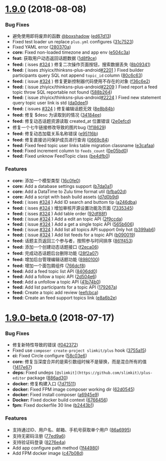 <a name="1.9.0"></a>
# [1.9.0](https://github.com/slimkit/plus/compare/v1.8.2...v1.9.0) (2018-08-08)


### Bug Fixes

* 避免使用即将废弃的函数 [@boxshadow](https://github.com/boxshadow) ([ed67d13](https://github.com/slimkit/plus/commit/ed67d13))
* Fixed test loader un replace `plus.yml` configures ([31c7523](https://github.com/slimkit/plus/commit/31c7523))
* Fixed YAML error ([280370a](https://github.com/slimkit/plus/commit/280370a))
* **core:** Fixed non-loaded timezone and app env ([e504c3a](https://github.com/slimkit/plus/commit/e504c3a))
* **feat:** 获取用户动态返回话题数据 ([1d8f9ce](https://github.com/slimkit/plus/commit/1d8f9ce))
* **feed:** ( isses [#324](https://github.com/slimkit/plus/issues/324) ) 修复二次操作页面按钮，搜索数据丢失 ([8b09341](https://github.com/slimkit/plus/commit/8b09341))
* **feed:** ( isses zhiyicx/thinksns-plus-android[#2201](https://github.com/slimkit/plus/issues/2201) ) Fixed builder participants query SQL not append `topic_id` column ([80c6c63](https://github.com/slimkit/plus/commit/80c6c63))
* **feed:** ( issue [#324](https://github.com/slimkit/plus/issues/324) ) 修复更新控制器代码使用不存在的对象 ([f36c6e2](https://github.com/slimkit/plus/commit/f36c6e2))
* **feed:** ( issue zhiyicx/thinksns-plus-android[#2209](https://github.com/slimkit/plus/issues/2209) ) Fixed report a feed topic throw SQL reportable not found ([588b264](https://github.com/slimkit/plus/commit/588b264))
* **feed:** ( issue zhiyicx/thinksns-plus-android[#2224](https://github.com/slimkit/plus/issues/2224) ) Fixed new statement query topic user link is std ([da0dee1](https://github.com/slimkit/plus/commit/da0dee1))
* **feed:** ( issues [#324](https://github.com/slimkit/plus/issues/324)  ) 修复编辑话题无效 ([8e8b84b](https://github.com/slimkit/plus/commit/8e8b84b))
* **feed:** 修复 $desc 为读取到的情况 ([34184ee](https://github.com/slimkit/plus/commit/34184ee))
* **feed:** 修复动态话题资源读取 created_at 位置错误 ([2e0efcd](https://github.com/slimkit/plus/commit/2e0efcd))
* 修复一个七牛链接修改导致的图片bug ([1f18629](https://github.com/slimkit/plus/commit/1f18629))
* **feed:** 修复动态加载关系名称错误 ([e95116b](https://github.com/slimkit/plus/commit/e95116b))
* **feed:** 修复直接访问保护成员进行查询 ([0669c84](https://github.com/slimkit/plus/commit/0669c84))
* **feed:** Fixed feed topic user links table migration classname ([e3cafaa](https://github.com/slimkit/plus/commit/e3cafaa))
* **feed:** Fixed increment column to `feeds_count` ([0e05bd0](https://github.com/slimkit/plus/commit/0e05bd0))
* **feed:** Fixed unknow FeedTopic class ([be4dfb0](https://github.com/slimkit/plus/commit/be4dfb0))


### Features

* **core:** 添加一个模型类型 ([16c0fe0](https://github.com/slimkit/plus/commit/16c0fe0))
* **core:** Add a database settings support ([b7da0a1](https://github.com/slimkit/plus/commit/b7da0a1))
* **core:** Add a DataTime to Zulu time format util ([bfba02d](https://github.com/slimkit/plus/commit/bfba02d))
* **core:** Add a script with bash build assets ([d7d0b9d](https://github.com/slimkit/plus/commit/d7d0b9d))
* **feed:** ( isses [#324](https://github.com/slimkit/plus/issues/324)  ) Add ID search and buttom tip ([a246dba](https://github.com/slimkit/plus/commit/a246dba))
* **feed:** ( isses [#324](https://github.com/slimkit/plus/issues/324) ) 增加审核开源设置功能及页面 ([7335345](https://github.com/slimkit/plus/commit/7335345))
* **feed:** ( isses [#324](https://github.com/slimkit/plus/issues/324) ) Add table order ([92df88f](https://github.com/slimkit/plus/commit/92df88f))
* **feed:** ( issue [#324](https://github.com/slimkit/plus/issues/324) ) Add a edit an topic API ([2f9ccda](https://github.com/slimkit/plus/commit/2f9ccda))
* **feed:** ( issue [#324](https://github.com/slimkit/plus/issues/324) ) Add a get a single topic API ([565b606](https://github.com/slimkit/plus/commit/565b606))
* **feed:** ( issue [#324](https://github.com/slimkit/plus/issues/324) ) Add list all topics API support 0nly hot ([b399ab6](https://github.com/slimkit/plus/commit/b399ab6))
* **feed:** ( issue [#324](https://github.com/slimkit/plus/issues/324) ) Add list feeds for a topic API ([b090019](https://github.com/slimkit/plus/commit/b090019))
* **feed:** 话题主页返回三个参与者，按照参与时间排序 ([861f453](https://github.com/slimkit/plus/commit/861f453))
* **feed:** 添加一个创建动态话题接口 ([f2eca06](https://github.com/slimkit/plus/commit/f2eca06))
* **feed:** 完成动态话题后台删除功能 ([28f2a07](https://github.com/slimkit/plus/commit/28f2a07))
* **feed:** 增加后台管理编辑话题功能 ([8980100](https://github.com/slimkit/plus/commit/8980100))
* **feed:** 增加一个面包屑组件 ([766dcf8](https://github.com/slimkit/plus/commit/766dcf8))
* **feed:** Add a feed topic list API ([8406dd0](https://github.com/slimkit/plus/commit/8406dd0))
* **feed:** Add a follow a topic API ([2d504e6](https://github.com/slimkit/plus/commit/2d504e6))
* **feed:** Add a unfollow a topic API ([41b74b0](https://github.com/slimkit/plus/commit/41b74b0))
* **feed:** Add list participants for a topic API ([179267a](https://github.com/slimkit/plus/commit/179267a))
* **feed:** Create a topic add review ([eefcbca](https://github.com/slimkit/plus/commit/eefcbca))
* **feed:** Create an feed support topics link ([e8a6b2e](https://github.com/slimkit/plus/commit/e8a6b2e))



<a name="1.9.0-beta.0"></a>
# [1.9.0-beta.0](https://github.com/slimkit/plus/compare/v1.8.0...v1.9.0-beta.0) (2018-07-17)


### Bug Fixes

* 修复新特性导致的错误 ([f042372](https://github.com/slimkit/plus/commit/f042372))
* Fixed use `composer create-project slimkit/plus` hook ([3755a15](https://github.com/slimkit/plus/commit/3755a15))
* **ci:** Fixed Circle configure ([58c03e6](https://github.com/slimkit/plus/commit/58c03e6))
* **core:** 修复当深度合并的是索引数组时候不是替换，而是混合所有的值 ([1417e67](https://github.com/slimkit/plus/commit/1417e67))
* **deps:** Fixed undeps `[@slimkit](https://github.com/slimkit)/plus-editor` package ([886ad30](https://github.com/slimkit/plus/commit/886ad30))
* **docker:** 修复构建入口 ([7d71511](https://github.com/slimkit/plus/commit/7d71511))
* **docker:** Fixed FPM image composer working dir ([62d0545](https://github.com/slimkit/plus/commit/62d0545))
* **docker:** Fixed install composer ([a6945e9](https://github.com/slimkit/plus/commit/a6945e9))
* **Docker:** Fixed docker build context ([6766456](https://github.com/slimkit/plus/commit/6766456))
* **fpm:** Fixed dockerfile 30 line ([b2443b1](https://github.com/slimkit/plus/commit/b2443b1))


### Features

* 支持通过ID、用户名、邮箱、手机号获取单个用户 ([86a6995](https://github.com/slimkit/plus/commit/86a6995))
* 支持无密码注册 ([77ed9a6](https://github.com/slimkit/plus/commit/77ed9a6))
* 支持验证码登录 ([8276e4a](https://github.com/slimkit/plus/commit/8276e4a))
* Add app configure path method ([1f44980](https://github.com/slimkit/plus/commit/1f44980))
* Add FPM docker image ([c47b08d](https://github.com/slimkit/plus/commit/c47b08d))



